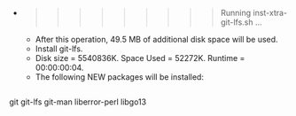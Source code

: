 * >>>>>>>>> Running inst-xtra-git-lfs.sh ...
  * After this operation, 49.5 MB of additional disk space will be used.
  * Install git-lfs.
  * Disk size = 5540836K. Space Used = 52272K. Runtime = 00:00:00:04.
  * The following NEW packages will be installed:
  ```bash
git git-lfs git-man liberror-perl libgo13
  ```
